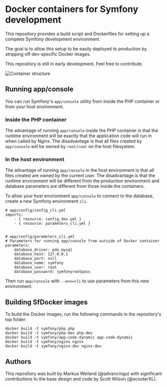 Docker containers for Symfony development
=========================================

This repository provides a build script and Dockerfiles for setting up a complete Symfony development environment.

The goal is to allow this setup to be easily deployed to production by stripping off dev-specific Docker images.

This repository is still in early development. Feel free to contribute.

![Container structure](https://raw.github.com/advancingu/SfDocker/master/Resources/container-structure.png)

Running app/console
-------------------

You can run Symfony's ``app/console`` utility from inside the PHP container or from your host environment.

### Inside the PHP container

The advantage of running ``app/console`` inside the PHP container is that the runtime environment will be exactly that 
the application code will run in when called by Nginx. The disadvantage is that all files created by ``app/console`` 
will be owned by ``root/root`` on the host filesystem.

### In the host environment

The advantage of running ``app/console`` in the host environment is that all files created are owned by the current 
user. The disadvantage is that the runtime environment will be different from the production environment and database 
parameters are different from those inside the containers.

To allow your host environment ``app/console`` to connect to the database, create a new Symfony environment ``cli``.

    # app/config/config_cli.yml
    imports:
        - { resource: config_dev.yml }
        - { resource: parameters_cli.yml }


    # app/config/parameters_cli.yml
    # Parameters for running app/console from outside of Docker container
    parameters:
        database_driver: pdo_mysql
        database_host: 127.0.0.1
        database_port: null
        database_name: symfony
        database_user: root
        database_password: symfonyrootpass

Then run ``app/console`` with ``--env=cli`` to use parameters from this new environment.

Building SfDocker images
------------------------

To build the Docker images, run the following commands in the repository's top folder:

    docker build -t symfony/php php
    docker build -t symfony/php-dev php-dev
    docker build -t symfony/app-code-dynamic app-code-dynamic
    docker build -t symfony/nginx nginx
    docker build -t symfony/nginx-dev nginx-dev

Authors
-------

This repository was built by Markus Weiland (@advancingu) with significant contributions to the base design and code by Scott Wilson (@scooterXL).

